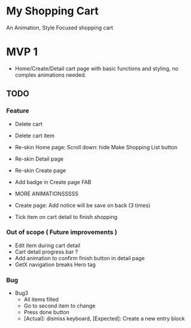 # My Shopping Cart

An Animation, Style Focused shopping cart

# MVP 1

- Home/Create/Detail cart page with basic functions and styling, no complex animations needed.

## TODO

### Feature

- Delete cart
- Delete cart item
- Re-skin Home page: Scroll down: hide Make Shopping List button
- Re-skin Detail page
- Re-skin Create page
- Add badge in Create page FAB
- MORE ANIMATIONSSSSS

- Create page: Add notice will be save on back (3 times)
- Tick item on cart detail to finish shopping

### Out of scope ( Future improvements )

- Edit item during cart detail
- Cart detail progress bar ?
- Add animation to confirm finish button in detail page
- GetX navigation breaks Hero tag

### Bug

- Bug3
    - All items filled
    - Go to second item to change
    - Press done button
    + [Actual]: dismiss keyboard,  [Expected]: Create a new entry block